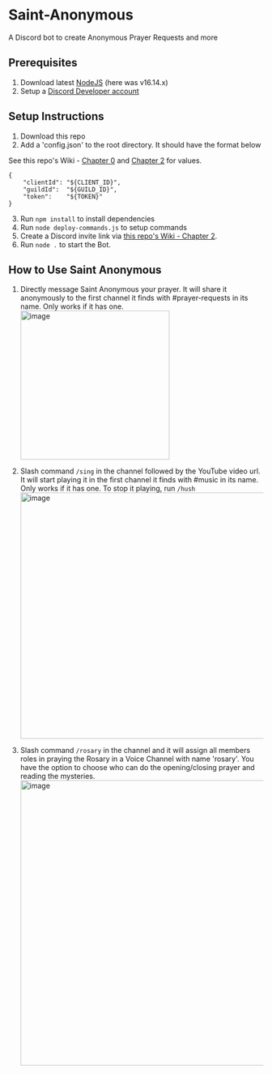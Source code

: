 # Saint-Anonymous

A Discord bot to create Anonymous Prayer Requests and more

## Prerequisites

1. Download latest [NodeJS](https://nodejs.org/en/) (here was v16.14.x)
2. Setup a [Discord Developer account](https://discord.com/login?redirect_to=%2Fdevelopers%2Fapplications)

## Setup Instructions

1. Download this repo
2. Add a 'config.json' to the root directory. It should have the format below

See this repo's Wiki - [Chapter 0](https://github.com/JoshuaTheEngineer/joshua-creates-a-discord-bot/wiki/How-to-Create-a-Discord-Bot#ch-0-initialize-discord-app) and [Chapter 2](https://github.com/JoshuaTheEngineer/joshua-creates-a-discord-bot/wiki/How-to-Create-a-Discord-Bot#ch-2-setup-your-discord-bot-app-for-the-server) for values.

```
{
	"clientId":	"${CLIENT_ID}",
	"guildId":	"${GUILD_ID}",
	"token":	"${TOKEN}"
}
```

3. Run `npm install` to install dependencies
4. Run `node deploy-commands.js` to setup commands
5. Create a Discord invite link via [this repo's Wiki - Chapter 2](https://github.com/JoshuaTheEngineer/joshua-creates-a-discord-bot/wiki/How-to-Create-a-Discord-Bot#ch-2-setup-your-discord-bot-app-for-the-server).
6. Run `node .` to start the Bot.

## How to Use Saint Anonymous

1. Directly message Saint Anonymous your prayer. It will share it anonymously to the first channel it finds with #prayer-requests in its name. Only works if it has one.
   <img width="294" alt="image" src="https://user-images.githubusercontent.com/13317525/162878378-4491ac9c-cba0-4aa6-8da7-8253e44b04cc.png">

2. Slash command `/sing` in the channel followed by the YouTube video url. It will start playing it in the first channel it finds with #music in its name. Only works if it has one. To stop it playing, run `/hush`
   <img width="486" alt="image" src="https://user-images.githubusercontent.com/13317525/162878431-ec710882-870d-4fe5-98c1-d04636ab74f9.png">

3. Slash command `/rosary` in the channel and it will assign all members roles in praying the Rosary in a Voice Channel with name 'rosary'. You have the option to choose who can do the opening/closing prayer and reading the mysteries.
   <img width="563" alt="image" src="https://user-images.githubusercontent.com/13317525/162878465-feb38fdc-cfd7-4177-adc9-88213d5d64cc.png">
